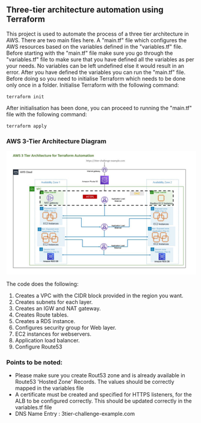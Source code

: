 ## Three-tier architecture automation using Terraform

This project is used to automate the process of a three tier architecture in AWS. There are two main files here. A "main.tf" file which configures the AWS resources based on the variables defined in the "variables.tf" file. Before starting with the "main.tf" file make sure you go through the "variables.tf" file to make sure that you have defined all the variables as per your needs. No variables can be left undefined else it would result in an error. After you have defined the variables you can run the "main.tf" file. Before doing so you need to initialise Terraform which needs to be done only once in a folder. Initialise Terraform with the following command:
```
terraform init
```
After initialisation has been done, you can proceed to running the "main.tf" file with the following command:
```
terraform apply
```

### AWS 3-Tier Architecture Diagram


![alt text](https://github.com/gdb-gopa/challenge/blob/main/Challenge-1_3-Tier/3-Tier-Architecture_AWS.JPG)

The code does the following:
1. Creates a VPC with the CIDR block provided in the region you want.
2. Creates subnets for each layer.
3. Creates an IGW and NAT gateway.
4. Creates Route tables.
5. Creates a RDS instance.
6. Configures security group for Web layer.
7. EC2 instances for webservers.
8. Application load balancer.
9. Configure Route53

### Points to be noted: 
- Please make sure you create Rout53 zone and is already available in Route53 'Hosted  Zone' Records. The values should be correctly mapped in the variables file
- A certificate must be created and specified for HTTPS listeners, for the ALB to be configured correctly. This should be updated correctly in the variables.tf file
- DNS Name Entry : 3tier-challenge-example.com









